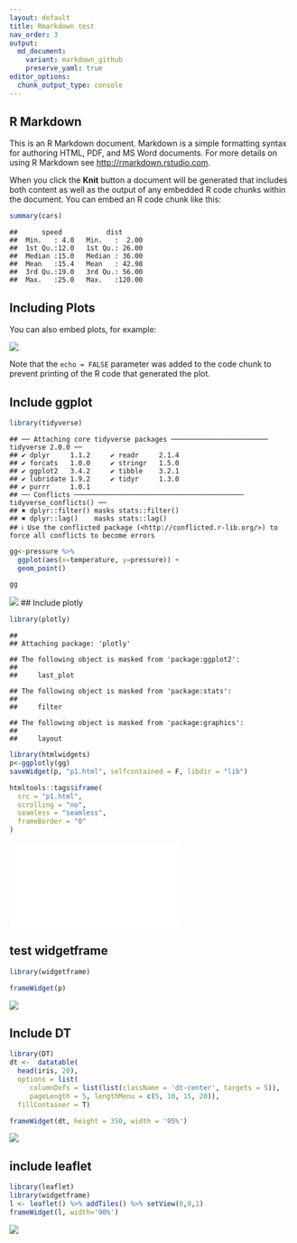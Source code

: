 ```yaml
---
layout: default
title: Rmarkdown test
nav_order: 3
output:
  md_document:
    variant: markdown_github
    preserve_yaml: true
editor_options: 
  chunk_output_type: console
---
```


## R Markdown

This is an R Markdown document. Markdown is a simple formatting syntax
for authoring HTML, PDF, and MS Word documents. For more details on
using R Markdown see <http://rmarkdown.rstudio.com>.

When you click the **Knit** button a document will be generated that
includes both content as well as the output of any embedded R code
chunks within the document. You can embed an R code chunk like this:

``` r
summary(cars)
```

    ##      speed           dist       
    ##  Min.   : 4.0   Min.   :  2.00  
    ##  1st Qu.:12.0   1st Qu.: 26.00  
    ##  Median :15.0   Median : 36.00  
    ##  Mean   :15.4   Mean   : 42.98  
    ##  3rd Qu.:19.0   3rd Qu.: 56.00  
    ##  Max.   :25.0   Max.   :120.00

## Including Plots

You can also embed plots, for example:

![](/images/pressure-1.png)

Note that the `echo = FALSE` parameter was added to the code chunk to
prevent printing of the R code that generated the plot.

## Include ggplot

``` r
library(tidyverse)
```

    ## ── Attaching core tidyverse packages ──────────────────────── tidyverse 2.0.0 ──
    ## ✔ dplyr     1.1.2     ✔ readr     2.1.4
    ## ✔ forcats   1.0.0     ✔ stringr   1.5.0
    ## ✔ ggplot2   3.4.2     ✔ tibble    3.2.1
    ## ✔ lubridate 1.9.2     ✔ tidyr     1.3.0
    ## ✔ purrr     1.0.1     
    ## ── Conflicts ────────────────────────────────────────── tidyverse_conflicts() ──
    ## ✖ dplyr::filter() masks stats::filter()
    ## ✖ dplyr::lag()    masks stats::lag()
    ## ℹ Use the conflicted package (<http://conflicted.r-lib.org/>) to force all conflicts to become errors

``` r
gg<-pressure %>%
  ggplot(aes(x=temperature, y=pressure)) + 
  geom_point()

gg
```

![](/images/unnamed-chunk-1-1.png) \## Include plotly

``` r
library(plotly)
```

    ## 
    ## Attaching package: 'plotly'

    ## The following object is masked from 'package:ggplot2':
    ## 
    ##     last_plot

    ## The following object is masked from 'package:stats':
    ## 
    ##     filter

    ## The following object is masked from 'package:graphics':
    ## 
    ##     layout

``` r
library(htmlwidgets)
p<-ggplotly(gg)
saveWidget(p, "p1.html", selfcontained = F, libdir = "lib")
```

``` r
htmltools::tags$iframe(
  src = "p1.html", 
  scrolling = "no", 
  seamless = "seamless",
  frameBorder = "0"
)
```

<iframe src="p1.html" scrolling="no" seamless="seamless" frameBorder="0"></iframe>

## test widgetframe

``` r
library(widgetframe)

frameWidget(p)
```

![](/images/unnamed-chunk-4-1.png)

## Include DT

``` r
library(DT)
dt <-  datatable(
  head(iris, 20), 
  options = list(
     columnDefs = list(list(className = 'dt-center', targets = 5)),
     pageLength = 5, lengthMenu = c(5, 10, 15, 20)),
  fillContainer = T)

frameWidget(dt, height = 350, width = '95%')
```

![](/images/unnamed-chunk-5-1.png)

## include leaflet

``` r
library(leaflet)
library(widgetframe)
l <- leaflet() %>% addTiles() %>% setView(0,0,1)
frameWidget(l, width='90%')
```

![](/images/leaflet-01-1.png)
